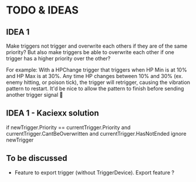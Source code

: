 ﻿# TODO & IDEAS

<!-- markdownlint-disable MD022 -->
## IDEA 1
Make triggers not trigger and overwrite each others if they are of the same priority? But also make triggers be able to overwrite each other if one trigger has a higher priority over the other?

For example:
With a HPChange trigger that triggers when HP Min is at 10% and HP Max is at 30%. Any time HP changes between 10% and 30% (ex. enemy hitting, or poison tick), the trigger will retrigger, causing the vibration pattern to restart. It'd be nice to allow the pattern to finish before sending another trigger signal 🙂

## IDEA 1 - Kaciexx solution
if newTrigger.Priority == currentTrigger.Priority and
   currentTrigger.CantBeOverwritten and
   currentTrigger.HasNotEnded
        ignore newTrigger

## To be discussed

- Feature to export trigger (without TriggerDevice). Export feature ?
